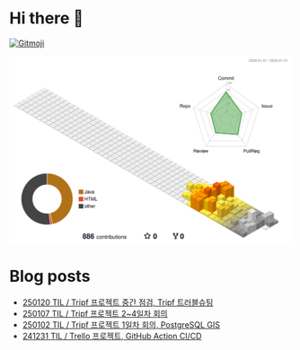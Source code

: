 # Hi there 👋
<a href="https://gitmoji.dev">
  <img
    src="https://img.shields.io/badge/gitmoji-%20😜%20😍-FFDD67.svg?style=flat-square"
    alt="Gitmoji"
  />
</a>

<!--
**chews26/chews26** is a ✨ _special_ ✨ repository because its `README.md` (this file) appears on your GitHub profile.

Here are some ideas to get you started:

- 🔭 I’m currently working on ...
- 🌱 I’m currently learning ...
- 👯 I’m looking to collaborate on ...
- 🤔 I’m looking for help with ...
- 💬 Ask me about ...
- 📫 How to reach me: ...
- 😄 Pronouns: ...
- ⚡ Fun fact: ...
-->
![](./profile-3d-contrib/profile-season-animate.svg)

# Blog posts
<!-- BLOG-POST-LIST:START -->
- [250120 TIL / Tripf 프로젝트 중간 점검, Tripf 트러블슈팅](https://shinelee26.tistory.com/67)
- [250107 TIL / Tripf 프로젝트 2~4일차 회의](https://shinelee26.tistory.com/66)
- [250102 TIL / Tripf 프로젝트 1일차 회의, PostgreSQL GIS](https://shinelee26.tistory.com/65)
- [241231 TIL / Trello 프로젝트, GitHub Action CI/CD](https://shinelee26.tistory.com/64)
<!-- BLOG-POST-LIST:END -->
